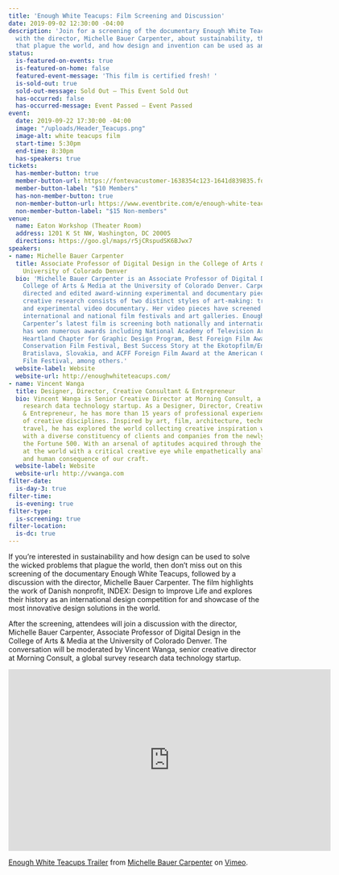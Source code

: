 ```yaml
---
title: 'Enough White Teacups: Film Screening and Discussion'
date: 2019-09-02 12:30:00 -04:00
description: 'Join for a screening of the documentary Enough White Teacups and a conversation
  with the director, Michelle Bauer Carpenter, about sustainability, the wicked problems
  that plague the world, and how design and invention can be used as an antidote. '
status:
  is-featured-on-events: true
  is-featured-on-home: false
  featured-event-message: 'This film is certified fresh! '
  is-sold-out: true
  sold-out-message: Sold Out — This Event Sold Out
  has-occurred: false
  has-occurred-message: Event Passed — Event Passed
event:
  date: 2019-09-22 17:30:00 -04:00
  image: "/uploads/Header_Teacups.png"
  image-alt: white teacups film
  start-time: 5:30pm
  end-time: 8:30pm
  has-speakers: true
tickets:
  has-member-button: true
  member-button-url: https://fontevacustomer-1638354c123-1641d839835.force.com/services/oauth2/authorize?client_id=3MVG9nthuDc9owbcOq7_07W.HriOQQPWTbMkrpOla.ajDQlTHf4_uby_mhwylcX.mJBU2O2SppTiZMS0J_HJd&response_type=code&redirect_uri=https://ikit.aiga.org/ikit_national_util/ikit-national-util-sso-redirect/&state=https%3A%2F%2Fdc.aiga.org%2Fevent%2Fdcdw-enough-white-teacups-film-screening-and-discussion%2F%3Fredirect_source%3Deventbrite_register
  member-button-label: "$10 Members"
  has-non-member-button: true
  non-member-button-url: https://www.eventbrite.com/e/enough-white-teacups-film-screening-and-discussion-tickets-71291154763
  non-member-button-label: "$15 Non-members"
venue:
  name: Eaton Workshop (Theater Room)
  address: 1201 K St NW, Washington, DC 20005
  directions: https://goo.gl/maps/r5jCRspudSK6BJwx7
speakers:
- name: Michelle Bauer Carpenter
  title: Associate Professor of Digital Design in the College of Arts & Media at the
    University of Colorado Denver
  bio: 'Michelle Bauer Carpenter is an Associate Professor of Digital Design in the
    College of Arts & Media at the University of Colorado Denver. Carpenter has produced,
    directed and edited award-winning experimental and documentary pieces. Carpenter’s
    creative research consists of two distinct styles of art-making: traditional narrative
    and experimental video documentary. Her video pieces have screened in numerous
    international and national film festivals and art galleries. Enough White Teacups
    Carpenter’s latest film is screening both nationally and internationally and it
    has won numerous awards including National Academy of Television Arts & Sciences
    Heartland Chapter for Graphic Design Program, Best Foreign Film Award at the American
    Conservation Film Festival, Best Success Story at the Ekotopfilm/Envirofilm in
    Bratislava, Slovakia, and ACFF Foreign Film Award at the American Conservation
    Film Festival, among others.'
  website-label: Website
  website-url: http://enoughwhiteteacups.com/
- name: Vincent Wanga
  title: Designer, Director, Creative Consultant & Entrepreneur
  bio: Vincent Wanga is Senior Creative Director at Morning Consult, a global survey
    research data technology startup. As a Designer, Director, Creative Consultant
    & Entrepreneur, he has more than 15 years of professional experience in a multitude
    of creative disciplines. Inspired by art, film, architecture, technology, and
    travel, he has explored the world collecting creative inspiration while collaborating
    with a diverse constituency of clients and companies from the newly-founded to
    the Fortune 500. With an arsenal of aptitudes acquired through the years, he looks
    at the world with a critical creative eye while empathetically analyzing the eloquence
    and human consequence of our craft.
  website-label: Website
  website-url: http://vwanga.com
filter-date:
  is-day-3: true
filter-time:
  is-evening: true
filter-type:
  is-screening: true
filter-location:
  is-dc: true
---
```


If you’re interested in sustainability and how design can be used to solve the wicked problems that plague the world, then don’t miss out on this screening of the documentary Enough White Teacups, followed by a discussion with the director, Michelle Bauer Carpenter. The film highlights the work of Danish nonprofit, INDEX: Design to Improve Life and explores their history as an international design competition for and showcase of the most innovative design solutions in the world.

After the screening, attendees will join a discussion with the director, Michelle Bauer Carpenter, Associate Professor of Digital Design in the College of Arts & Media at the University of Colorado Denver. The conversation will be moderated by Vincent Wanga, senior creative director at Morning Consult, a global survey research data technology startup.

<iframe src="https://player.vimeo.com/video/236947332" width="640" height="360" frameborder="0" allow="autoplay; fullscreen" allowfullscreen></iframe>
<p><a href="https://vimeo.com/236947332">Enough White Teacups Trailer</a> from <a href="https://vimeo.com/mbcarpenter">Michelle Bauer Carpenter</a> on <a href="https://vimeo.com">Vimeo</a>.</p>

